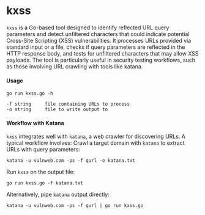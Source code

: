 # kxss
`kxss` is a Go-based tool designed to identify reflected URL query parameters and detect unfiltered characters that could indicate potential Cross-Site Scripting (XSS) vulnerabilities. It processes URLs provided via standard input or a file, checks if query parameters are reflected in the HTTP response body, and tests for unfiltered characters that may allow XSS payloads. The tool is particularly useful in security testing workflows, such as those involving URL crawling with tools like katana.
#### Usage
```
go run kxss.go -h

-f string     file containing URLs to process
-o string     file to write output to
```
#### Workflow with Katana
`kxss` integrates well with `katana`, a web crawler for discovering URLs. 
A typical workflow involves:
Crawl a target domain with `katana` to extract URLs with query parameters:
```
katana -u vulnweb.com -ps -f qurl -o katana.txt
```
Run `kxss` on the output file:
```
go run kxss.go -f katana.txt
```
Alternatively, pipe `katana` output directly:
```
katana -u vulnweb.com -ps -f qurl | go run kxss.go
```
